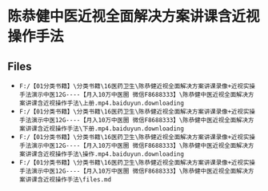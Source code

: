 # 陈恭健中医近视全面解决方案讲课含近视操作手法

## Files

- `F:/【01分类书籍】\分类书籍\16医药卫生\陈恭健近视全面解决方案讲课录像+近视实操手法演示中医12G----【月入10万中医圈 微信F8688333】\陈恭健中医近视全面解决方案讲课含近视操作手法\上册.mp4.baiduyun.downloading`
- `F:/【01分类书籍】\分类书籍\16医药卫生\陈恭健近视全面解决方案讲课录像+近视实操手法演示中医12G----【月入10万中医圈 微信F8688333】\陈恭健中医近视全面解决方案讲课含近视操作手法\下册.mp4.baiduyun.downloading`
- `F:/【01分类书籍】\分类书籍\16医药卫生\陈恭健近视全面解决方案讲课录像+近视实操手法演示中医12G----【月入10万中医圈 微信F8688333】\陈恭健中医近视全面解决方案讲课含近视操作手法\操作.mp4.baiduyun.downloading`
- `F:/【01分类书籍】\分类书籍\16医药卫生\陈恭健近视全面解决方案讲课录像+近视实操手法演示中医12G----【月入10万中医圈 微信F8688333】\陈恭健中医近视全面解决方案讲课含近视操作手法\files.md`
